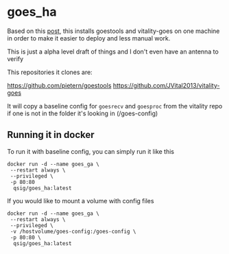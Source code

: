 # goes_ha

Based on this [post](https://www.reddit.com/r/homeassistant/comments/zr1np8/using_satellite_weather_data_in_home_assistant/), this installs goestools and vitality-goes on one machine in order to make it easier to deploy and less manual work.

This is just a alpha level draft of things and I don't even have an antenna to verify

This repositories it clones are:

https://github.com/pietern/goestools
https://github.com/JVital2013/vitality-goes

It will copy a baseline config for `goesrecv` and `goesproc` from the vitality repo if one is not in the folder it's looking in (/goes-config)

## Running it in docker

To run it with baseline config, you can simply run it like this

```
docker run -d --name goes_ga \
 --restart always \
 --privileged \
 -p 80:80
  qsig/goes_ha:latest
```

If you would like to mount a volume with config files

```
docker run -d --name goes_ga \
 --restart always \
 --privileged \
 -v /hostvolume/goes-config:/goes-config \
 -p 80:80 \
  qsig/goes_ha:latest
```